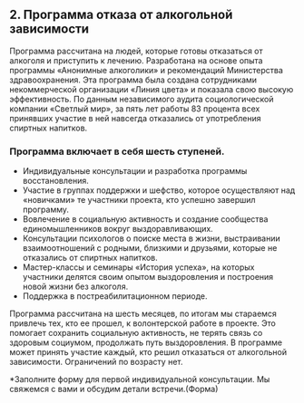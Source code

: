
## 2. Программа отказа от алкогольной зависимости

Программа рассчитана на людей, которые готовы отказаться от алкоголя и приступить к лечению. Разработана на основе опыта программы «Анонимные алкоголики» и рекомендаций Министерства здравоохранения. Эта программа была создана сотрудниками некоммерческой организации «Линия цвета» и показала свою высокую эффективность. По данным независимого аудита социологической компании «Светлый мир», за пять лет работы 83 процента всех принявших участие в ней навсегда отказались от употребления спиртных напитков.

### Программа включает в себя шесть ступеней.

* Индивидуальные консультации и разработка программы восстановления. 
* Участие в группах поддержки и шефство, которое осуществляют над «новичками» те участники проекта, кто успешно завершил программу.
* Вовлечение в социальную активность и создание сообщества единомышленников вокруг выздоравливающих.
* Консультации психологов о поиске места в жизни, выстраивании взаимоотношений с родными, близкими и друзьями, которые не отказались от спиртных напитков.
* Мастер-классы и семинары «История успеха», на которых участники делятся своим опытом выздоровления и построения новой жизни без алкоголя.
* Поддержка в постреабилитационном периоде.

Программа рассчитана на шесть месяцев, по итогам мы стараемся привлечь тех, кто ее прошел, к волонтерской работе в проекте. Это помогает сохранить социальную активность, не терять связь со здоровым социумом, продолжать путь выздоровления. В программе может принять участие каждый, кто решил отказаться от алкогольной зависимости. Ограничений по возрасту нет.

*Заполните форму для первой индивидуальной консультации. Мы свяжемся с вами и обсудим детали встречи.(Форма)

